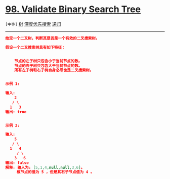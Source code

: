 # [98. Validate Binary Search Tree](https://leetcode-cn.com/problems/validate-binary-search-tree/)

`[中等]` [树](https://leetcode-cn.com/tag/tree/) [深度优先搜索](https://leetcode-cn.com/tag/depth-first-search/) [递归](https://leetcode-cn.com/tag/recursion/)

---

```json
给定一个二叉树，判断其是否是一个有效的二叉搜索树。

假设一个二叉搜索树具有如下特征：


	节点的左子树只包含小于当前节点的数。
	节点的右子树只包含大于当前节点的数。
	所有左子树和右子树自身必须也是二叉搜索树。


示例 1:

输入:
    2
   / \
  1   3
输出: true


示例 2:

输入:
    5
   / \
  1   4
     / \
    3   6
输出: false
解释: 输入为: [5,1,4,null,null,3,6]。
     根节点的值为 5 ，但是其右子节点值为 4 。


```

